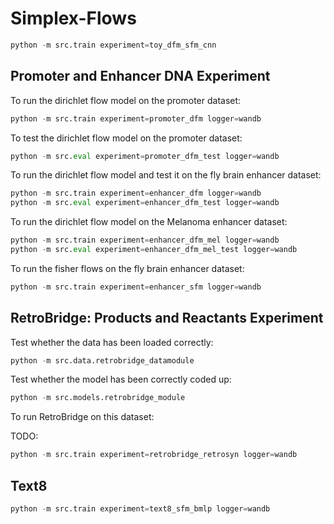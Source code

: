 # Simplex-Flows

```py
python -m src.train experiment=toy_dfm_sfm_cnn
```
## Promoter and Enhancer DNA Experiment

To run the dirichlet flow model on the promoter dataset:

```py
python -m src.train experiment=promoter_dfm logger=wandb
```

To test the dirichlet flow model on the promoter dataset:

```py
python -m src.eval experiment=promoter_dfm_test logger=wandb
```

To run the dirichlet flow model and test it on the fly brain enhancer dataset:

```py
python -m src.train experiment=enhancer_dfm logger=wandb
python -m src.eval experiment=enhancer_dfm_test logger=wandb
```

To run the dirichlet flow model on the Melanoma enhancer dataset:

```py
python -m src.train experiment=enhancer_dfm_mel logger=wandb
python -m src.eval experiment=enhancer_dfm_mel_test logger=wandb
```

To run the fisher flows on the fly brain enhancer dataset:

```py
python -m src.train experiment=enhancer_sfm logger=wandb
```

## RetroBridge: Products and Reactants Experiment

Test whether the data has been loaded correctly:

```py
python -m src.data.retrobridge_datamodule
```

Test whether the model has been correctly coded up:

```py
python -m src.models.retrobridge_module
```


To run RetroBridge on this dataset:

TODO:

```py
python -m src.train experiment=retrobridge_retrosyn logger=wandb
```



## Text8

```py
python -m src.train experiment=text8_sfm_bmlp logger=wandb
```
